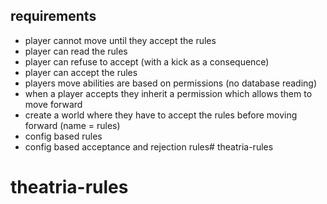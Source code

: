 ## requirements
- player cannot move until they accept the rules
- player can read the rules
- player can refuse to accept (with a kick as a consequence)
- player can accept the rules
- players move abilities are based on permissions (no database reading)
- when a player accepts they inherit a permission which allows them to move forward
- create a world where they have to accept the rules before moving forward (name = rules)
- config based rules
- config based acceptance and rejection rules# theatria-rules
# theatria-rules
